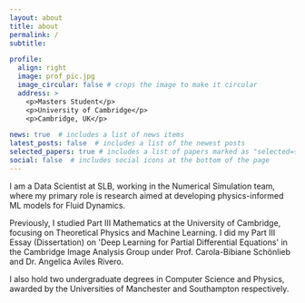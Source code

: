 ```yaml
---
layout: about
title: about
permalink: /
subtitle: 

profile:
  align: right
  image: prof_pic.jpg
  image_circular: false # crops the image to make it circular
  address: >
    <p>Masters Student</p>
    <p>University of Cambridge</p>
    <p>Cambridge, UK</p>

news: true  # includes a list of news items
latest_posts: false  # includes a list of the newest posts
selected_papers: true # includes a list of papers marked as "selected={true}"
social: false  # includes social icons at the bottom of the page
---
```


I am a Data Scientist at SLB, working in the Numerical Simulation team, where my primary role is research aimed at developing physics-informed ML models for Fluid Dynamics.

Previously, I studied Part III Mathematics at the University of Cambridge, focusing on Theoretical Physics and Machine Learning. I did my Part III Essay (Dissertation) on 'Deep Learning for Partial Differential Equations' in the Cambridge Image Analysis Group under Prof. Carola-Bibiane Schönlieb and Dr. Angelica Aviles Rivero. 

I also hold two undergraduate degrees in Computer Science and Physics, awarded by the Universities of Manchester and Southampton respectively.
